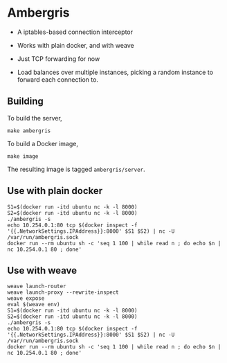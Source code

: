 # Ambergris

* A iptables-based connection interceptor

* Works with plain docker, and with weave

* Just TCP forwarding for now

* Load balances over multiple instances, picking a random instance to
  forward each connection to.

## Building

To build the server,

```
make ambergris
```

To build a Docker image,

```
make image
```

The resulting image is tagged `ambergris/server`.

## Use with plain docker

```
S1=$(docker run -itd ubuntu nc -k -l 8000)
S2=$(docker run -itd ubuntu nc -k -l 8000)
./ambergris -s
echo 10.254.0.1:80 tcp $(docker inspect -f '{{.NetworkSettings.IPAddress}}:8000' $S1 $S2) | nc -U /var/run/ambergris.sock
docker run --rm ubuntu sh -c 'seq 1 100 | while read n ; do echo $n | nc 10.254.0.1 80 ; done'
```

## Use with weave

```
weave launch-router
weave launch-proxy --rewrite-inspect
weave expose
eval $(weave env)
S1=$(docker run -itd ubuntu nc -k -l 8000)
S2=$(docker run -itd ubuntu nc -k -l 8000)
./ambergris -s
echo 10.254.0.1:80 tcp $(docker inspect -f '{{.NetworkSettings.IPAddress}}:8000' $S1 $S2) | nc -U /var/run/ambergris.sock
docker run --rm ubuntu sh -c 'seq 1 100 | while read n ; do echo $n | nc 10.254.0.1 80 ; done'
```
